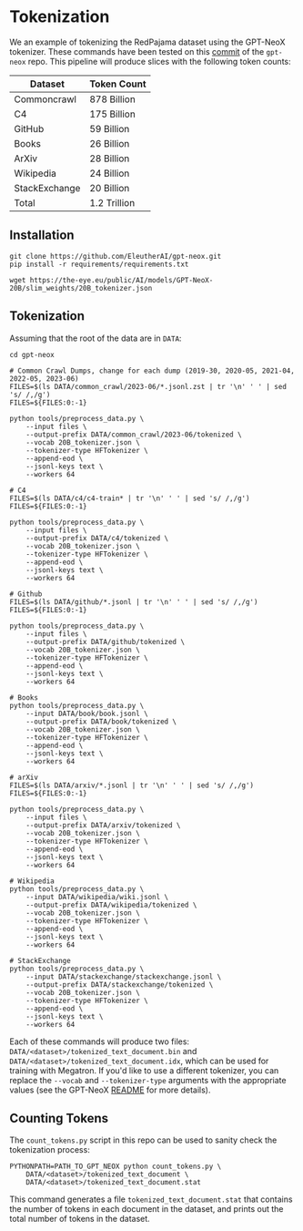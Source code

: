 # Tokenization

We an example of tokenizing the RedPajama dataset using the GPT-NeoX tokenizer.
These commands have been tested on this [commit](https://github.com/EleutherAI/gpt-neox/tree/831af97ecc071b345615f45982f15c0d32a887b8) of the `gpt-neox` repo.
This pipeline will produce slices with the following token counts:

| Dataset       | Token Count |
|---------------|-------------|
| Commoncrawl   | 878 Billion        |
| C4            | 175 Billion        |
| GitHub        | 59 Billion         |
| Books         | 26 Billion         |
| ArXiv         | 28 Billion         |
| Wikipedia     | 24 Billion         |
| StackExchange | 20 Billion         |
| Total         | 1.2 Trillion      |

## Installation

```
git clone https://github.com/EleutherAI/gpt-neox.git
pip install -r requirements/requirements.txt

wget https://the-eye.eu/public/AI/models/GPT-NeoX-20B/slim_weights/20B_tokenizer.json
```

## Tokenization

Assuming that the root of the data are in `DATA`:

```
cd gpt-neox

# Common Crawl Dumps, change for each dump (2019-30, 2020-05, 2021-04, 2022-05, 2023-06)
FILES=$(ls DATA/common_crawl/2023-06/*.jsonl.zst | tr '\n' ' ' | sed 's/ /,/g')
FILES=${FILES:0:-1}

python tools/preprocess_data.py \
    --input files \
    --output-prefix DATA/common_crawl/2023-06/tokenized \
    --vocab 20B_tokenizer.json \
    --tokenizer-type HFTokenizer \
    --append-eod \
    --jsonl-keys text \
    --workers 64

# C4
FILES=$(ls DATA/c4/c4-train* | tr '\n' ' ' | sed 's/ /,/g')
FILES=${FILES:0:-1}

python tools/preprocess_data.py \
    --input files \
    --output-prefix DATA/c4/tokenized \
    --vocab 20B_tokenizer.json \
    --tokenizer-type HFTokenizer \
    --append-eod \
    --jsonl-keys text \
    --workers 64

# Github
FILES=$(ls DATA/github/*.jsonl | tr '\n' ' ' | sed 's/ /,/g')
FILES=${FILES:0:-1}

python tools/preprocess_data.py \
    --input files \
    --output-prefix DATA/github/tokenized \
    --vocab 20B_tokenizer.json \
    --tokenizer-type HFTokenizer \
    --append-eod \
    --jsonl-keys text \
    --workers 64

# Books
python tools/preprocess_data.py \
    --input DATA/book/book.jsonl \
    --output-prefix DATA/book/tokenized \
    --vocab 20B_tokenizer.json \
    --tokenizer-type HFTokenizer \
    --append-eod \
    --jsonl-keys text \
    --workers 64

# arXiv
FILES=$(ls DATA/arxiv/*.jsonl | tr '\n' ' ' | sed 's/ /,/g')
FILES=${FILES:0:-1}

python tools/preprocess_data.py \
    --input files \
    --output-prefix DATA/arxiv/tokenized \
    --vocab 20B_tokenizer.json \
    --tokenizer-type HFTokenizer \
    --append-eod \
    --jsonl-keys text \
    --workers 64

# Wikipedia
python tools/preprocess_data.py \
    --input DATA/wikipedia/wiki.jsonl \
    --output-prefix DATA/wikipedia/tokenized \
    --vocab 20B_tokenizer.json \
    --tokenizer-type HFTokenizer \
    --append-eod \
    --jsonl-keys text \
    --workers 64

# StackExchange
python tools/preprocess_data.py \
    --input DATA/stackexchange/stackexchange.jsonl \
    --output-prefix DATA/stackexchange/tokenized \
    --vocab 20B_tokenizer.json \
    --tokenizer-type HFTokenizer \
    --append-eod \
    --jsonl-keys text \
    --workers 64

```

Each of these commands will produce two files: `DATA/<dataset>/tokenized_text_document.bin` and `DATA/<dataset>/tokenized_text_document.idx`, which can be used for training with Megatron.
If you'd like to use a different tokenizer, you can replace the `--vocab` and `--tokenizer-type` arguments with the appropriate values (see the GPT-NeoX [README](https://github.com/EleutherAI/gpt-neox/tree/831af97ecc071b345615f45982f15c0d32a887b8#using-custom-data) for more details).

## Counting Tokens

The `count_tokens.py` script in this repo can be used to sanity check the tokenization process:

```
PYTHONPATH=PATH_TO_GPT_NEOX python count_tokens.py \
    DATA/<dataset>/tokenized_text_document \
    DATA/<dataset>/tokenized_text_document.stat
```

This command generates a file `tokenized_text_document.stat` that contains the number of tokens in each document in the dataset, and prints out the total number of tokens in the dataset.

